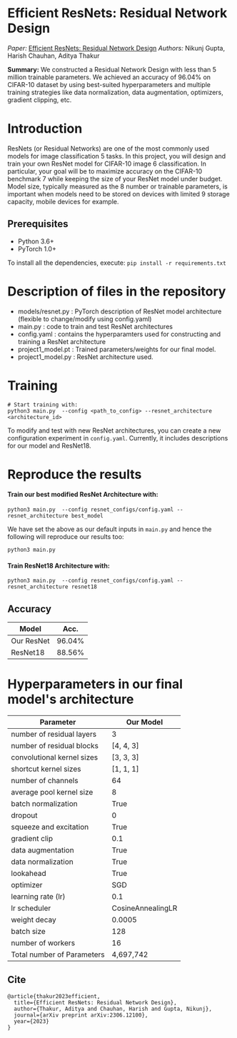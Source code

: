 # Efficient ResNets: Residual Network Design 
*Paper:* [Efficient ResNets: Residual Network Design](https://arxiv.org/abs/2306.12100) 
*Authors:* Nikunj Gupta, Harish Chauhan, Aditya Thakur 

**Summary:** We constructed a Residual Network Design with less than 5 million trainable parameters. We achieved an accuracy of 96.04% on CIFAR-10 dataset by using best-suited hyperparameters and multiple training strategies like data normalization, data augmentation, optimizers, gradient clipping, etc.

# Introduction 
ResNets (or Residual Networks) are one of the most commonly used models for image classification
5 tasks. In this project, you will design and train your own ResNet model for CIFAR-10 image
6 classification. In particular, your goal will be to maximize accuracy on the CIFAR-10 benchmark
7 while keeping the size of your ResNet model under budget. Model size, typically measured as the
8 number or trainable parameters, is important when models need to be stored on devices with limited
9 storage capacity, mobile devices for example. 

## Prerequisites
- Python 3.6+
- PyTorch 1.0+

To install all the dependencies, execute: `pip install -r requirements.txt`

# Description of files in the repository 
- models/resnet.py : PyTorch description of ResNet model architecture (flexible to change/modify using config.yaml) 
- main.py : code to train and test ResNet architectures 
- config.yaml : contains the hyperparamters used for constructing and training a ResNet architecture 
- project1_model.pt : Trained parameters/weights for our final model.
- project1_model.py : ResNet architecture used.

# Training
```
# Start training with: 
python3 main.py  --config <path_to_config> --resnet_architecture <architecture_id>
```
To modify and test with new ResNet architectures, you can create a new configuration experiment in `config.yaml`. Currently, it includes descriptions for our model and ResNet18. 

# Reproduce the results 

#### Train our best modified ResNet Architecture with: 
```
python3 main.py  --config resnet_configs/config.yaml --resnet_architecture best_model
```
We have set the above as our default inputs in `main.py` and hence the following will reproduce our results too: 
```
python3 main.py 
```

#### Train ResNet18 Architecture with: 
```
python3 main.py  --config resnet_configs/config.yaml --resnet_architecture resnet18
```

## Accuracy
| Model             | Acc.        |
| ----------------- | ----------- |
| Our ResNet          | 96.04%      |
| ResNet18           | 88.56%     |

# Hyperparameters in our final model's architecture 

| Parameter                    | Our Model       |
| ---------------------------- | --------------- |
|number of residual layers     |3                |
|number of residual blocks | [4, 4, 3]| 
|convolutional kernel sizes |[3, 3, 3] |
|shortcut kernel sizes |[1, 1, 1] |
|number of channels |64 |
|average pool kernel size |8|
|batch normalization |True |
|dropout |0 |
|squeeze and excitation |True|
|gradient clip |0.1|
|data augmentation |True|
|data normalization |True|
|lookahead |True |
|optimizer |SGD|
|learning rate (lr)| 0.1|
|lr scheduler |CosineAnnealingLR|
|weight decay |0.0005|
|batch size |128 |
|number of workers |16|
|Total number of Parameters| 4,697,742|

## Cite 
```
@article{thakur2023efficient,
  title={Efficient ResNets: Residual Network Design},
  author={Thakur, Aditya and Chauhan, Harish and Gupta, Nikunj},
  journal={arXiv preprint arXiv:2306.12100},
  year={2023}
}
```
